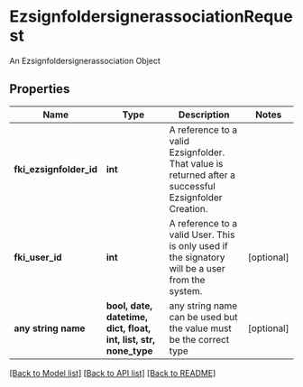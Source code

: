 # EzsignfoldersignerassociationRequest

An Ezsignfoldersignerassociation Object

## Properties
Name | Type | Description | Notes
------------ | ------------- | ------------- | -------------
**fki_ezsignfolder_id** | **int** | A reference to a valid Ezsignfolder.  That value is returned after a successful Ezsignfolder Creation. | 
**fki_user_id** | **int** | A reference to a valid User.  This is only used if the signatory will be a user from the system. | [optional] 
**any string name** | **bool, date, datetime, dict, float, int, list, str, none_type** | any string name can be used but the value must be the correct type | [optional]

[[Back to Model list]](../README.md#documentation-for-models) [[Back to API list]](../README.md#documentation-for-api-endpoints) [[Back to README]](../README.md)


